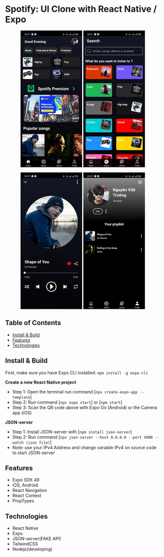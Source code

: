 # Spotify: UI Clone with React Native / Expo

<p align="center">
  <img src="assets/img/cef01de3ab20007e59311.jpg" alt="example1" />
  <img src="assets/img/3fde9c312af281acd8e32.jpg" alt="example2" />
</p>
<p align="center">
  <img src="assets/img/ccc842daf4195f4706084.jpg" alt="example3" />
  <img src="assets/img/e383de926851c30f9a403.jpg" alt="example4" />
</p>


## Table of Contents
  - [Install \& Build](#install--build)
  - [Features](#features)
  - [Technologies](#technologies)

## Install & Build

First, make sure you have Expo CLI installed: `npm install -g expo-cli`

**Create a new React Native project**
- Step 1: Open the terminal run command [`npx create-expo-app --template`]
- Step 2: Run command [`npx expo start`] or [`npm start`]
- Step 3: Scan the QR code above with Expo Go (Android) or the Camera app (iOS)

**JSON-server**
- Step 1: Install JSON-server with [`npm install json-server`]
- Step 2: Run command [`npx json-server --host 0.0.0.0 --port 5000 --watch (json file)`]
- Note: use your IPv4 Address and change variable IPv4 on source code to start JSON-server

## Features

- Expo SDK 49
- iOS, Android
- React Navigation
- React Context
- PropTypes

## Technologies
- React Native
- Expo
- JSON-server(FAKE API)
- TailwindCSS
- Nodejs(developing)
